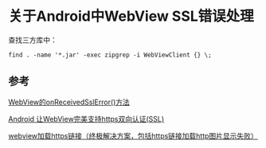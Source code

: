 # 关于Android中WebView SSL错误处理

查找三方库中：

`find . -name '*.jar' -exec zipgrep -i WebViewClient {} \;`



## 参考

[WebView的onReceivedSslError()方法](https://blog.csdn.net/lyl0530/article/details/104048047)

[Android 让WebView完美支持https双向认证(SSL)](https://blog.csdn.net/kpioneer123/article/details/51491739)

[webview加载https链接（终极解决方案，包括https链接加载http图片显示失败）](https://www.jianshu.com/p/56e2b0bf9ab2)

